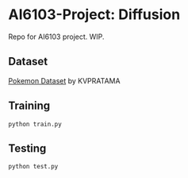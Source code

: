 # AI6103-Project: Diffusion
Repo for AI6103 project. WIP.


## Dataset
[Pokemon Dataset](https://www.kaggle.com/datasets/kvpratama/pokemon-images-dataset?resource=download) by KVPRATAMA

## Training
`python train.py`

## Testing
`python test.py`
